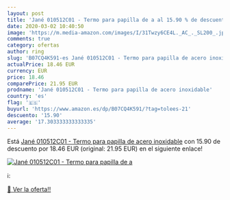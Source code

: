 ```yaml
---
layout: post
title: 'Jané 010512C01 - Termo para papilla de a al 15.90 % de descuento'
date: 2020-03-02 10:40:50
image: 'https://m.media-amazon.com/images/I/31Twzy6CE4L._AC_._SL200_.jpg'
comments: true
category: ofertas
author: ring
slug: 'B07CQ4K591-es Jané 010512C01 - Termo para papilla de acero inoxidable'
actualPrice: 18.46 EUR
currency: EUR
price: 18.46
comparePrice: 21.95 EUR
prodname: 'Jané 010512C01 - Termo para papilla de acero inoxidable'
country: 'es'
flag: '🇪🇸'
buyurl: 'https://www.amazon.es/dp/B07CQ4K591/?tag=tolees-21'
descuento: '15.90'
average: '17.303333333333335'
---
```


Está [Jané 010512C01 - Termo para papilla de acero inoxidable](https://www.amazon.es/dp/B07CQ4K591/?tag=tolees-21) con 15.90 de descuento por 18.46 EUR (original: 21.95 EUR) en el siguiente enlace!

[![Jané 010512C01 - Termo para papilla de a](https://m.media-amazon.com/images/I/31Twzy6CE4L._AC_._SL200_.jpg)](https://www.amazon.es/dp/B07CQ4K591/?tag=tolees-21)

ℹ️:


[🛒 Ver la oferta!!](https://www.amazon.es/dp/B07CQ4K591/?tag=tolees-21)
